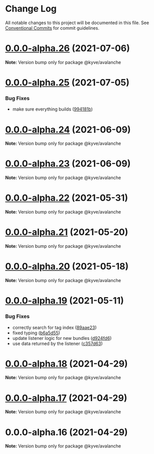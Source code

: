 # Change Log

All notable changes to this project will be documented in this file.
See [Conventional Commits](https://conventionalcommits.org) for commit guidelines.

# [0.0.0-alpha.26](https://github.com/KYVENetwork/avalanche/compare/@kyve/avalanche@0.0.0-alpha.25...@kyve/avalanche@0.0.0-alpha.26) (2021-07-06)

**Note:** Version bump only for package @kyve/avalanche





# [0.0.0-alpha.25](https://github.com/KYVENetwork/avalanche/compare/@kyve/avalanche@0.0.0-alpha.24...@kyve/avalanche@0.0.0-alpha.25) (2021-07-05)


### Bug Fixes

* make sure everything builds ([994181b](https://github.com/KYVENetwork/avalanche/commit/994181bbbc4b242c59545b29f7234f8bc0b822e4))





# [0.0.0-alpha.24](https://github.com/KYVENetwork/avalanche/compare/@kyve/avalanche@0.0.0-alpha.23...@kyve/avalanche@0.0.0-alpha.24) (2021-06-09)

**Note:** Version bump only for package @kyve/avalanche





# [0.0.0-alpha.23](https://github.com/KYVENetwork/avalanche/compare/@kyve/avalanche@0.0.0-alpha.22...@kyve/avalanche@0.0.0-alpha.23) (2021-06-09)

**Note:** Version bump only for package @kyve/avalanche





# [0.0.0-alpha.22](https://github.com/KYVENetwork/avalanche/compare/@kyve/avalanche@0.0.0-alpha.21...@kyve/avalanche@0.0.0-alpha.22) (2021-05-31)

**Note:** Version bump only for package @kyve/avalanche





# [0.0.0-alpha.21](https://github.com/KYVENetwork/avalanche/compare/@kyve/avalanche@0.0.0-alpha.20...@kyve/avalanche@0.0.0-alpha.21) (2021-05-20)

**Note:** Version bump only for package @kyve/avalanche





# [0.0.0-alpha.20](https://github.com/KYVENetwork/avalanche/compare/@kyve/avalanche@0.0.0-alpha.19...@kyve/avalanche@0.0.0-alpha.20) (2021-05-18)

**Note:** Version bump only for package @kyve/avalanche





# [0.0.0-alpha.19](https://github.com/KYVENetwork/avalanche/compare/@kyve/avalanche@0.0.0-alpha.18...@kyve/avalanche@0.0.0-alpha.19) (2021-05-11)


### Bug Fixes

* correctly search for tag index ([89aae23](https://github.com/KYVENetwork/avalanche/commit/89aae2377f58cb2fdf071f3c9bebc4ce990ad01a))
* fixed typing ([b6a5d55](https://github.com/KYVENetwork/avalanche/commit/b6a5d55f84eef9c16402f0b6fb99179931a298bb))
* update listener logic for new bundles ([d924fd6](https://github.com/KYVENetwork/avalanche/commit/d924fd6596a64b41bc667169c77d05392a6d6bb1))
* use data returned by the listener ([c357d63](https://github.com/KYVENetwork/avalanche/commit/c357d6342e7c0f4a2b9e4f3d29460dba9d53758b))





# [0.0.0-alpha.18](https://github.com/KYVENetwork/avalanche/compare/@kyve/avalanche@0.0.0-alpha.17...@kyve/avalanche@0.0.0-alpha.18) (2021-04-29)

**Note:** Version bump only for package @kyve/avalanche

# [0.0.0-alpha.17](https://github.com/KYVENetwork/avalanche/compare/@kyve/avalanche@0.0.0-alpha.16...@kyve/avalanche@0.0.0-alpha.17) (2021-04-29)

**Note:** Version bump only for package @kyve/avalanche

# 0.0.0-alpha.16 (2021-04-29)

**Note:** Version bump only for package @kyve/avalanche
